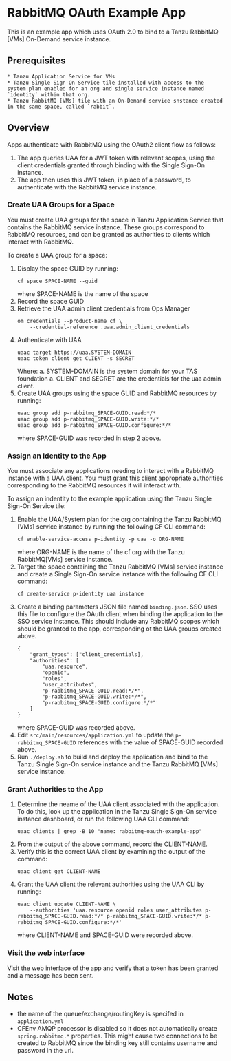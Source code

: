 # RabbitMQ OAuth Example App
This is an example app which uses OAuth 2.0 to bind to a Tanzu RabbitMQ [VMs] On-Demand service instance.

## Prerequisites
    * Tanzu Application Service for VMs
    * Tanzu Single Sign-On Service tile installed with access to the system plan enabled for an org and single service instance named `identity` within that org.
    * Tanzu RabbitMQ [VMs] tile with an On-Demand service snstance created in the same space, called `rabbit`.

## Overview
Apps authenticate with RabbitMQ using the OAuth2 client flow as follows:
1. The app queries UAA for a JWT token with relevant scopes, using the client credentials granted through binding with the Single Sign-On instance.
1. The app then uses this JWT token, in place of a password, to authenticate with the RabbitMQ service instance.

### Create UAA Groups for a Space
You must create UAA groups for the space in Tanzu Application Service that contains the RabbitMQ service instance. These groups correspond to RabbitMQ resources, and can be granted as authorities to clients which interact with RabbitMQ.

To create a UAA group for a space:
1. Display the space GUID by running:
    ```
    cf space SPACE-NAME --guid
    ```
    where SPACE-NAME is the name of the space
1. Record the space GUID
1. Retrieve the UAA admin client credentials from Ops Manager
    ```
    om credentials --product-name cf \
        --credential-reference .uaa.admin_client_credentials
    ```
1. Authenticate with UAA
    ```
    uaac target https://uaa.SYSTEM-DOMAIN
    uaac token client get CLIENT -s SECRET
    ```
    Where:
        a. SYSTEM-DOMAIN is the system domain for your TAS foundation
        a. CLIENT and SECRET are the credentials for the uaa admin client.
1. Create UAA groups using the space GUID and RabbitMQ resources by running:
    ```
    uaac group add p-rabbitmq_SPACE-GUID.read:*/*
    uaac group add p-rabbitmq_SPACE-GUID.write:*/*
    uaac group add p-rabbitmq_SPACE-GUID.configure:*/*
    ```
    where SPACE-GUID was recorded in step 2 above.

### Assign an Identity to the App
You must associate any applications needing to interact with a RabbitMQ instance with a UAA client. You must grant this client appropriate authorities corresponding to the RabbitMQ resources it will interact with.

To assign an indentity to the example application using the Tanzu Single Sign-On Service tile:
1. Enable the UAA/System plan for the org containing the Tanzu RabbitMQ [VMs] service instance by running the following CF CLI command:
    ```
    cf enable-service-access p-identity -p uaa -o ORG-NAME
    ```
    where ORG-NAME is the name of the cf org with the Tanzu RabbitMQ[VMs] service instance.
1. Target the space containing the Tanzu RabbitMQ [VMs] service instance and create a Single Sign-On service instance with the following CF CLI command:
    ```
    cf create-service p-identity uaa instance
    ```
1. Create a binding parameters JSON file named `binding.json`. SSO uses this file to configure the OAuth client when binding the application to the SSO service instance. This should include any RabbitMQ scopes which should be granted to the app, corresponding ot the UAA groups created above.
    ```
    {
        "grant_types": ["client_credentials],
        "authorities": [
            "uaa.resource",
            "openid",
            "roles",
            "user_attributes",
            "p-rabbitmq_SPACE-GUID.read:*/*",
            "p-rabbitmq_SPACE-GUID.write:*/*",
            "p-rabbitmq_SPACE-GUID.configure:*/*"
        ]
    }
    ```
    where SPACE-GUID was recorded above.
1. Edit `src/main/resources/application.yml` to update the `p-rabbitmq_SPACE-GUID` references with the value of SPACE-GUID recorded above.
1. Run `./deploy.sh` to build and deploy the application and bind to the Tanzu Single Sign-On service instance and the Tanzu RabbitMQ [VMs] service instance.

### Grant Authorities to the App
1. Determine the neame of the UAA client associated with the application. To do this, look up the application in the Tanzu Single Sign-On service instance dashboard, or run the following UAA CLI command:
    ```
    uaac clients | grep -B 10 "name: rabbitmq-oauth-example-app"
    ```
1. From the output of the above command, record the CLIENT-NAME.
1. Verify this is the correct UAA client by examining the output of the command:
    ```
    uaac client get CLIENT-NAME
    ```
1. Grant the UAA client the relevant authorities using the UAA CLI by running:
    ```
    uaac client update CLIENT-NAME \
        --authorities 'uaa.resource openid roles user_attributes p-rabbitmq_SPACE-GUID.read:*/* p-rabbitmq_SPACE-GUID.write:*/* p-rabbitmq_SPACE-GUID.configure:*/*'
    ```
    where CLIENT-NAME and SPACE-GUID were recorded above.

### Visit the web interface
Visit the web interface of the app and verify that a token has been granted and a message has been sent.


## Notes

* the name of the queue/exchange/routingKey is specifed in `application.yml`
* CFEnv AMQP processor is disabled so it does not automatically create `spring.rabbitmq.*` properties. This might cause two connections to be created to RabbitMQ since the binding key still contains username and password in the url.